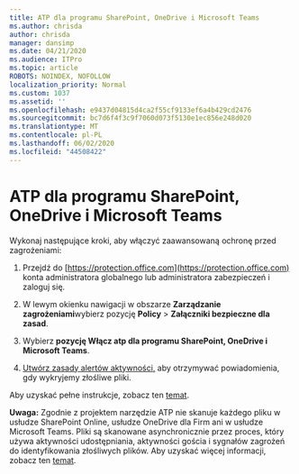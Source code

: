 ```yaml
---
title: ATP dla programu SharePoint, OneDrive i Microsoft Teams
ms.author: chrisda
author: chrisda
manager: dansimp
ms.date: 04/21/2020
ms.audience: ITPro
ms.topic: article
ROBOTS: NOINDEX, NOFOLLOW
localization_priority: Normal
ms.custom: 1037
ms.assetid: ''
ms.openlocfilehash: e9437d04815d4ca2f55cf9133ef6a4b429cd2476
ms.sourcegitcommit: bc7d6f4f3c9f7060d073f5130e1ec856e248d020
ms.translationtype: MT
ms.contentlocale: pl-PL
ms.lasthandoff: 06/02/2020
ms.locfileid: "44508422"
---
```

# <a name="atp-for-sharepoint-onedrive-and-microsoft-teams"></a>ATP dla programu SharePoint, OneDrive i Microsoft Teams

Wykonaj następujące kroki, aby włączyć zaawansowaną ochronę przed zagrożeniami:

1. Przejdź do [https://protection.office.com](https://protection.office.com) konta administratora globalnego lub administratora zabezpieczeń i zaloguj się.

2. W lewym okienku nawigacji w obszarze **Zarządzanie zagrożeniami**wybierz pozycję **Policy** \> **Załączniki bezpieczne dla zasad**.

3. Wybierz **pozycję Włącz atp dla programu SharePoint, OneDrive i Microsoft Teams**.

4. [Utwórz zasady alertów aktywności,](https://docs.microsoft.com/microsoft-365/compliance/create-activity-alerts) aby otrzymywać powiadomienia, gdy wykryjemy złośliwe pliki.

Aby uzyskać pełne instrukcje, zobacz ten [temat](https://docs.microsoft.com/microsoft-365/security/office-365-security/turn-on-atp-for-spo-odb-and-teams).

**Uwaga:** Zgodnie z projektem narzędzie ATP nie skanuje każdego pliku w usłudze SharePoint Online, usłudze OneDrive dla Firm ani w usłudze Microsoft Teams. Pliki są skanowane asynchronicznie przez proces, który używa aktywności udostępniania, aktywności gościa i sygnałów zagrożeń do identyfikowania złośliwych plików. Aby uzyskać więcej informacji, zobacz ten [temat](https://docs.microsoft.com/microsoft-365/security/office-365-security/atp-for-spo-odb-and-teams).
